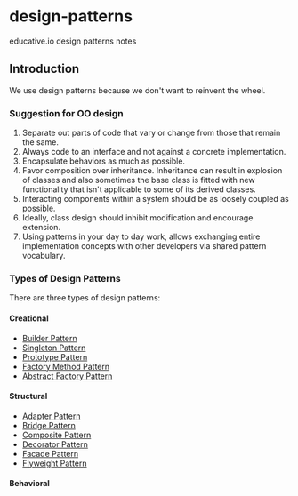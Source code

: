 # design-patterns
educative.io design patterns notes

## Introduction

We use design patterns because we don't want to reinvent the wheel.

### Suggestion for OO design

1. Separate out parts of code that vary or change from those that remain the same.
1. Always code to an interface and not against a concrete implementation.
1. Encapsulate behaviors as much as possible.
1. Favor composition over inheritance. Inheritance can result in explosion of classes and also sometimes the base class is fitted with new functionality that isn't applicable to some of its derived classes.
1. Interacting components within a system should be as loosely coupled as possible.
1. Ideally, class design should inhibit modification and encourage extension.
1. Using patterns in your day to day work, allows exchanging entire implementation concepts with other developers via shared pattern vocabulary.

### Types of Design Patterns

There are three types of design patterns:

#### Creational

- [Builder Pattern](builder.md)
- [Singleton Pattern](singleton.md)
- [Prototype Pattern](prototype.md)
- [Factory Method Pattern](factory-method.md)
- [Abstract Factory Pattern](abstract-factory.md)

#### Structural

- [Adapter Pattern](adapter.md)
- [Bridge Pattern](bridge.md)
- [Composite Pattern](composite.md)
- [Decorator Pattern](decorator.md)
- [Facade Pattern](facade.md)
- [Flyweight Pattern](flyweight.md)

#### Behavioral

